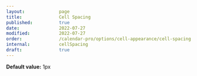 ```yaml
---
layout:             page
title:              Cell Spacing
published:          true
date:               2022-07-27
modified:           2022-07-27
order:              /calendar-pro/options/cell-appearance/cell-spacing
internal:           cellSpacing
draft:              true
---
```

**Default value:** 1px
